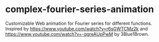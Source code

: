 # complex-fourier-series-animation

Customizable Web animation for Fourier series for different functions. Inspired by <https://www.youtube.com/watch?v=r6sGWTCMz2k> and <https://www.youtube.com/watch?v=-qgreAUpPwM> by 3Blue1Brown.
